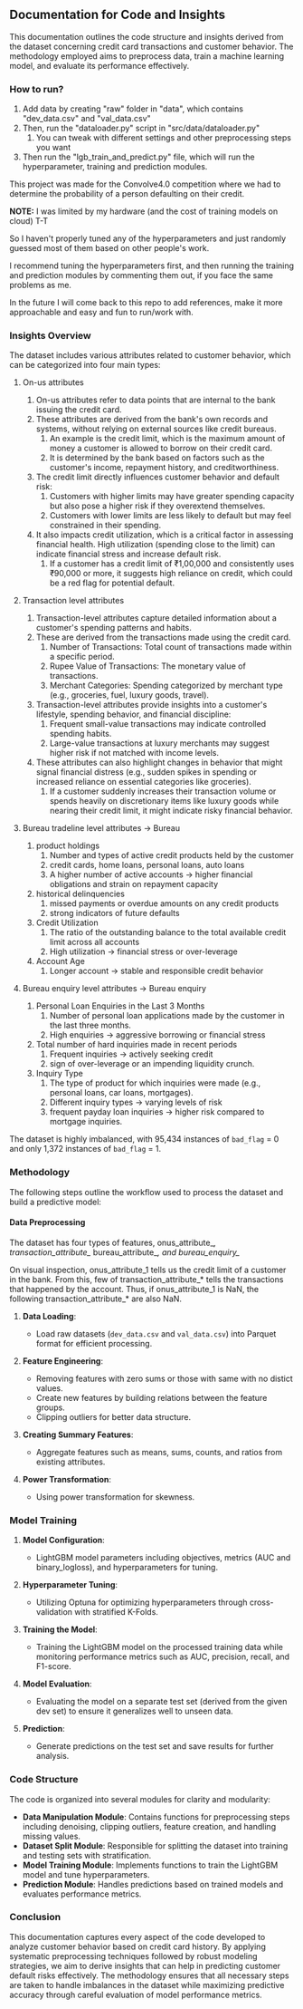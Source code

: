 ## Documentation for Code and Insights

This documentation outlines the code structure and insights derived from the dataset concerning credit card transactions and customer behavior. The methodology employed aims to preprocess data, train a machine learning model, and evaluate its performance effectively.

### How to run?

1. Add data by creating "raw" folder in "data", which contains "dev_data.csv" and "val_data.csv"
2. Then, run the "dataloader.py" script in "src/data/dataloader.py"
   1. You can tweak with different settings and other preprocessing steps you want
3. Then run the "lgb_train_and_predict.py" file, which will run the hyperparameter, training and prediction modules.

This project was made for the Convolve4.0 competition where we had to determine the probability of a person defaulting on their credit.

**NOTE:** I was limited by my hardware (and the cost of training models on cloud) T-T

So I haven't properly tuned any of the hyperparameters and just randomly guessed most of them based on other people's work. 

I recommend tuning the hyperparameters first, and then running the training and prediction modules by commenting them out, if you face the same problems as me.

In the future I will come back to this repo to add references, make it more approachable and easy and fun to run/work with.

### Insights Overview

The dataset includes various attributes related to customer behavior, which can be categorized into four main types:

1. On-us attributes
      1. On-us attributes refer to data points that are internal to the bank issuing the credit card. 
      2. These attributes are derived from the bank's own records and systems, without relying on external sources like credit bureaus.
         1. An example is the credit limit, which is the maximum amount of money a customer is allowed to borrow on their credit card.
         2. It is determined by the bank based on factors such as the customer's income, repayment history, and creditworthiness.
      3. The credit limit directly influences customer behavior and default risk:
         1. Customers with higher limits may have greater spending capacity but also pose a higher risk if they overextend themselves.
         2. Customers with lower limits are less likely to default but may feel constrained in their spending.
      4. It also impacts credit utilization, which is a critical factor in assessing financial health. High utilization (spending close to the limit) can indicate financial stress and increase default risk.
         1. If a customer has a credit limit of ₹1,00,000 and consistently uses ₹90,000 or more, it suggests high reliance on credit, which could be a red flag for potential default.

2. Transaction level attributes
      1. Transaction-level attributes capture detailed information about a customer's spending patterns and habits. 
      2. These are derived from the transactions made using the credit card.
         1. Number of Transactions: Total count of transactions made within a specific period.
         2. Rupee Value of Transactions: The monetary value of transactions.
         3. Merchant Categories: Spending categorized by merchant type (e.g., groceries, fuel, luxury goods, travel).
      3. Transaction-level attributes provide insights into a customer's lifestyle, spending behavior, and financial discipline:
         1. Frequent small-value transactions may indicate controlled spending habits.
         2. Large-value transactions at luxury merchants may suggest higher risk if not matched with income levels.
      4. These attributes can also highlight changes in behavior that might signal financial distress (e.g., sudden spikes in spending or increased reliance on essential categories like groceries).
         1. If a customer suddenly increases their transaction volume or spends heavily on discretionary items like luxury goods while nearing their credit limit, it might indicate risky financial behavior.

3. Bureau tradeline level attributes -> Bureau
      1. product holdings
         1. Number and types of active credit products held by the customer
         2. credit cards, home loans, personal loans, auto loans
         3. A higher number of active accounts -> higher financial obligations and strain on repayment capacity
      2. historical delinquencies 
         1. missed payments or overdue amounts on any credit products 
         2. strong indicators of future defaults
      3. Credit Utilization
         1. The ratio of the outstanding balance to the total available credit limit across all accounts
         2. High utilization -> financial stress or over-leverage
      4. Account Age
         1. Longer account -> stable and responsible credit behavior

4. Bureau enquiry level attributes -> Bureau enquiry
      1. Personal Loan Enquiries in the Last 3 Months
         1. Number of personal loan applications made by the customer in the last three months.
         2. High enquiries -> aggressive borrowing or financial stress
      2. Total number of hard inquiries made in recent periods
         1. Frequent inquiries -> actively seeking credit
         2. sign of over-leverage or an impending liquidity crunch.
      3. Inquiry Type
         1. The type of product for which inquiries were made (e.g., personal loans, car loans, mortgages).
         2. Different inquiry types -> varying levels of risk
         3. frequent payday loan inquiries -> higher risk compared to mortgage inquiries.

The dataset is highly imbalanced, with 95,434 instances of `bad_flag` = 0 and only 1,372 instances of `bad_flag` = 1.

### Methodology

The following steps outline the workflow used to process the dataset and build a predictive model:

#### Data Preprocessing
The dataset has four types of features, onus_attribute_*, transaction_attribute_* bureau_attribute_*, and bureau_enquiry_*

On visual inspection, onus_attribute_1 tells us the credit limit of a customer in the bank. From this, few of transaction_attribute_* tells the transactions that happened by the account. 
Thus, if onus_attribute_1 is NaN, the following transaction_attribute_* are also NaN.

1. **Data Loading**:

   - Load raw datasets (`dev_data.csv` and `val_data.csv`) into Parquet format for efficient processing.

2. **Feature Engineering**:

   - Removing features with zero sums or those with same with no distict values.
   - Create new features by building relations between the feature groups.
   - Clipping outliers for better data structure.

3. **Creating Summary Features**:

   - Aggregate features such as means, sums, counts, and ratios from existing attributes.

4. **Power Transformation**:
   - Using power transformation for skewness.

### Model Training

1. **Model Configuration**:

   - LightGBM model parameters including objectives, metrics (AUC and binary_logloss), and hyperparameters for tuning.

2. **Hyperparameter Tuning**:

   - Utilizing Optuna for optimizing hyperparameters through cross-validation with stratified K-Folds.

3. **Training the Model**:

   - Training the LightGBM model on the processed training data while monitoring performance metrics such as AUC, precision, recall, and F1-score.

4. **Model Evaluation**:

   - Evaluating the model on a separate test set (derived from the given dev set) to ensure it generalizes well to unseen data.

5. **Prediction**:
   - Generate predictions on the test set and save results for further analysis.

### Code Structure

The code is organized into several modules for clarity and modularity:

- **Data Manipulation Module**: Contains functions for preprocessing steps including denoising, clipping outliers, feature creation, and handling missing values.
- **Dataset Split Module**: Responsible for splitting the dataset into training and testing sets with stratification.
- **Model Training Module**: Implements functions to train the LightGBM model and tune hyperparameters.
- **Prediction Module**: Handles predictions based on trained models and evaluates performance metrics.

### Conclusion

This documentation captures every aspect of the code developed to analyze customer behavior based on credit card history. By applying systematic preprocessing techniques followed by robust modeling strategies, we aim to derive insights that can help in predicting customer default risks effectively. The methodology ensures that all necessary steps are taken to handle imbalances in the dataset while maximizing predictive accuracy through careful evaluation of model performance metrics.

